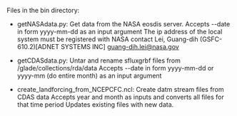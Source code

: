 Files in the bin directory:

* getNASAdata.py: Get data from the NASA eosdis server.
  Accepts --date in form yyyy-mm-dd as an input argument
  The ip address of the local system must be registered with NASA contact
  Lei, Guang-dih (GSFC-610.2)[ADNET SYSTEMS INC] <guang-dih.lei@nasa.gov>

* getCDASdata.py: Untar and rename sfluxgrbf files from /glade/collections/rda/data
  Accepts --date in form yyyy-mm-dd or yyyy-mm (do entire month) as an input argument

* create_landforcing_from_NCEPCFC.ncl: Create datm stream files from CDAS data
  Accepts year and month as inputs and converts all files for that time period
  Updates existing files with new data.
